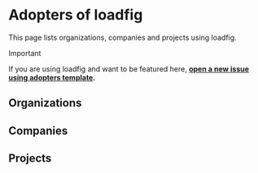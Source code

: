 <!--
SPDX-FileCopyrightText: © 2025 open-nudge <https://github.com/open-nudge>
SPDX-FileContributor: szymonmaszke <github@maszke.co>

SPDX-License-Identifier: Apache-2.0
-->

# Adopters of loadfig

This page lists organizations, companies and projects using loadfig.

> [!IMPORTANT]
> If you are using loadfig and want to be featured here,
> __[open a new issue using adopters template](https://github.com/open-nudge/loadfig/issues/new/choose).__

## Organizations

<!-- Add organizations using loadfig here -->

## Companies

<!-- Add companies using loadfig here -->

## Projects

<!-- Add projects using loadfig here -->
